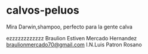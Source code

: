# calvos-peluos
Mira Darwin,shampoo, perfecto para la gente calva

ezzzzzzzzzzzz
Braulion Estiven Mercado Hernandez
braulionmercado70@gmail.com
I.N.Luis Patron Rosano

